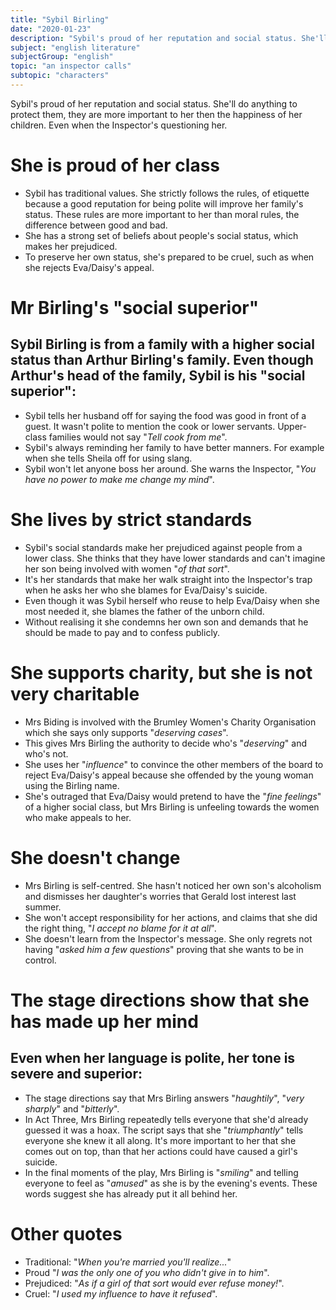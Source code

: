 ```yaml
---
title: "Sybil Birling"
date: "2020-01-23"
description: "Sybil's proud of her reputation and social status. She'll do anything to protect them, they are more important to her then the happiness of her children. Even when the Inspector's questioning her."
subject: "english literature"
subjectGroup: "english"
topic: "an inspector calls"
subtopic: "characters"
---
```


Sybil's proud of her reputation and social status. She'll do anything to protect them, they are more important to her then the happiness of her children. Even when the Inspector's questioning her.

# She is proud of her class

- Sybil has traditional values. She strictly follows the rules, of etiquette because a good reputation for being polite will improve her family's status. These rules are more important to her than moral rules, the difference between good and bad.
- She has a strong set of beliefs about people's social status, which makes her prejudiced.
- To preserve her own status, she's prepared to be cruel, such as when she rejects Eva/Daisy's appeal.

# Mr Birling's "social superior"

## Sybil Birling is from a family with a higher social status than Arthur Birling's family. Even though Arthur's head of the family, Sybil is his "social superior":

- Sybil tells her husband off for saying the food was good in front of a guest. It wasn't polite to mention the cook or lower servants. Upper-class families would not say "_Tell cook from me_".
- Sybil's always reminding her family to have better manners. For example when she tells Sheila off for using slang.
- Sybil won't let anyone boss her around. She warns the Inspector, "_You have no power to make me change my mind_".

# She lives by strict standards

- Sybil's social standards make her prejudiced against people from a lower class. She thinks that they have lower standards and can't imagine her son being involved with women "_of that sort_".
- It's her standards that make her walk straight into the Inspector's trap when he asks her who she blames for Eva/Daisy's suicide.
- Even though it was Sybil herself who reuse to help Eva/Daisy when she most needed it, she blames the father of the unborn child.
- Without realising it she condemns her own son and demands that he should be made to pay and to confess publicly.

# She supports charity, but she is not very charitable

- Mrs Biding is involved with the Brumley Women's Charity Organisation which she says only supports "_deserving cases_".
- This gives Mrs Birling the authority to decide who's "_deserving_" and who's not.
- She uses her "_influence_" to convince the other members of the board to reject Eva/Daisy's appeal because she offended by the young woman using the Birling name.
- She's outraged that Eva/Daisy would pretend to have the "_fine feelings_" of a higher social class, but Mrs Birling is unfeeling towards the women who make appeals to her.

# She doesn't change

- Mrs Birling is self-centred. She hasn't noticed her own son's alcoholism and dismisses her daughter's worries that Gerald lost interest last summer.
- She won't accept responsibility for her actions, and claims that she did the right thing, "_I accept no blame for it at all_".
- She doesn't learn from the Inspector's message. She only regrets not having "_asked him a few questions_" proving that she wants to be in control.

# The stage directions show that she has made up her mind

## Even when her language is polite, her tone is severe and superior:

- The stage directions say that Mrs Birling answers "_haughtily_", "_very sharply_" and "_bitterly_".
- In Act Three, Mrs Birling repeatedly tells everyone that she'd already guessed it was a hoax. The script says that she "_triumphantly_" tells everyone she knew it all along. It's more important to her that she comes out on top, than that her actions could have caused a girl's suicide.
- In the final moments of the play, Mrs Birling is "_smiling_" and telling everyone to feel as "_amused_" as she is by the evening's events. These words suggest she has already put it all behind her.

# Other quotes

- Traditional: "_When you're married you'll realize..._"
- Proud "_I was the only one of you who didn't give in to him_".
- Prejudiced: "_As if a girl of that sort would ever refuse money!_".
- Cruel: "_I used my influence to have it refused_".
